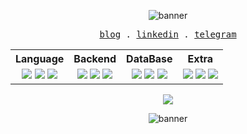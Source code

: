 <p align="center" >
   <img src="https://iili.io/dBau4ZN.gif)](https://freeimage.host/i/dBau4ZN" alt="banner"/>
</p>

<p align="center">
  <samp>
    <a href="https://mirrrjr.vercel.app/">blog</a> .
    <a href="https://www.linkedin.com/in/mirrrjr/">linkedin</a> .
    <a href="https://t.me/mirrrjr">telegram</a>
  </samp>
</p>

<table align="center">
  <tr>
    <th>Language</th>
    <th>Backend</th>
    <th>DataBase</th>
    <th>Extra</th>
  </tr>
  <tr>
    <td align="center">
      <img src="https://skillicons.dev/icons?i=typescript" />
      <img src="https://skillicons.dev/icons?i=php" />
      <img src="https://skillicons.dev/icons?i=rust" />
    </td>
    <td align="center">
      <img src="https://skillicons.dev/icons?i=laravel" />
      <img src="https://skillicons.dev/icons?i=nestjs" />
      <img src="https://skillicons.dev/icons?i=actix" />
    </td>
    <td align="center">
      <img src="https://skillicons.dev/icons?i=mongodb" />
      <img src="https://skillicons.dev/icons?i=postgresql" />
      <img src="https://skillicons.dev/icons?i=mysql" />
    </td>
    <td align="center">
      <img src="https://skillicons.dev/icons?i=linux" />
      <img src="https://skillicons.dev/icons?i=git" />
      <img src="https://skillicons.dev/icons?i=nix" />
    </td>
  </tr>
</table>


<p align="center">
    <a href="https://hits.sh/github.com/mirrrjr/">
        <img src="https://hits.sh/github.com/mirrrjr.svg?view=today-total&label=mirrr's%20viewers%20(today%20%2F%20total)&color=ff5a00&labelColor=0a0505">
  </a>
</p>

<p align="center" >
   <img src="https://iili.io/dBau4ZN.gif)](https://freeimage.host/i/dBau4ZN" alt="banner"/>
</p>

